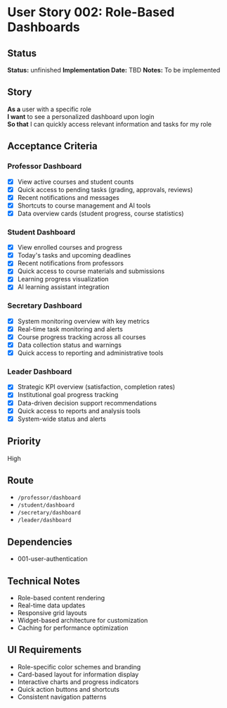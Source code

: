 # User Story 002: Role-Based Dashboards

## Status
**Status:** unfinished
**Implementation Date:** TBD
**Notes:** To be implemented

## Story
**As a** user with a specific role  
**I want** to see a personalized dashboard upon login  
**So that** I can quickly access relevant information and tasks for my role

## Acceptance Criteria

### Professor Dashboard
- [x] View active courses and student counts
- [x] Quick access to pending tasks (grading, approvals, reviews)
- [x] Recent notifications and messages
- [x] Shortcuts to course management and AI tools
- [x] Data overview cards (student progress, course statistics)

### Student Dashboard  
- [x] View enrolled courses and progress
- [x] Today's tasks and upcoming deadlines
- [x] Recent notifications from professors
- [x] Quick access to course materials and submissions
- [x] Learning progress visualization
- [x] AI learning assistant integration

### Secretary Dashboard
- [x] System monitoring overview with key metrics
- [x] Real-time task monitoring and alerts
- [x] Course progress tracking across all courses
- [x] Data collection status and warnings
- [x] Quick access to reporting and administrative tools

### Leader Dashboard
- [x] Strategic KPI overview (satisfaction, completion rates)
- [x] Institutional goal progress tracking
- [x] Data-driven decision support recommendations
- [x] Quick access to reports and analysis tools
- [x] System-wide status and alerts

## Priority
High

## Route
- `/professor/dashboard`
- `/student/dashboard` 
- `/secretary/dashboard`
- `/leader/dashboard`

## Dependencies
- 001-user-authentication

## Technical Notes
- Role-based content rendering
- Real-time data updates
- Responsive grid layouts
- Widget-based architecture for customization
- Caching for performance optimization

## UI Requirements
- Role-specific color schemes and branding
- Card-based layout for information display
- Interactive charts and progress indicators
- Quick action buttons and shortcuts
- Consistent navigation patterns
